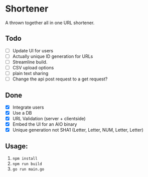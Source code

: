 # Shortener

A thrown together all in one URL shortener.

## Todo
- [ ] Update UI for users
- [ ] Actually unique ID generation for URLs
- [ ] Streamline build.
- [ ] CSV upload options
- [ ] plain text sharing
- [ ] Change the api post request to a get request?

## Done
- [x] Integrate users 
- [x] Use a DB
- [x] URL Validation (server + clientside)
- [x] Embed the UI for an AIO binary
- [x] Unique generation not SHA1 (Letter, Letter, NUM, Letter, Letter)
## Usage:
1. `npm install`
2. `npm run build`
3. `go run main.go`
